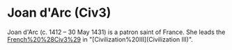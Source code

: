 # Joan d'Arc (Civ3)

Joan d'Arc (c. 1412 – 30 May 1431) is a patron saint of France. She leads the [French%20%28Civ3%29](French) in "[Civilization%20III](Civilization III)".